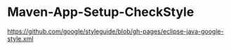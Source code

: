 # Maven-App-Setup-CheckStyle

https://github.com/google/styleguide/blob/gh-pages/eclipse-java-google-style.xml

